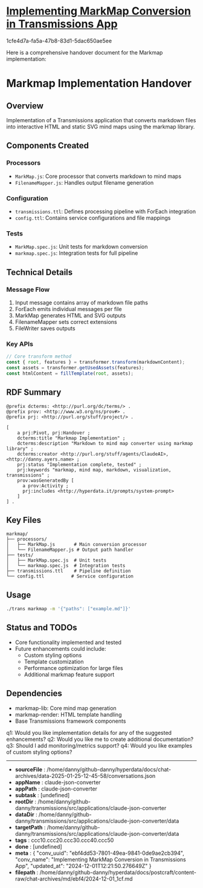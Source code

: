 # [Implementing MarkMap Conversion in Transmissions App](https://claude.ai/chat/ebf4dd53-7801-49ea-9841-0de9ae2cb394)

1cfe4d7a-fa5a-47b8-83d1-5dac650ae5ee

 Here is a comprehensive handover document for the Markmap implementation:

<antArtifact identifier="markmap-handover" type="text/markdown" title="Markmap Implementation Handover">

# Markmap Implementation Handover

## Overview
Implementation of a Transmissions application that converts markdown files into interactive HTML and static SVG mind maps using the markmap library.

## Components Created

### Processors
- `MarkMap.js`: Core processor that converts markdown to mind maps
- `FilenameMapper.js`: Handles output filename generation  

### Configuration
- `transmissions.ttl`: Defines processing pipeline with ForEach integration
- `config.ttl`: Contains service configurations and file mappings

### Tests
- `MarkMap.spec.js`: Unit tests for markdown conversion
- `markmap.spec.js`: Integration tests for full pipeline

## Technical Details

### Message Flow
1. Input message contains array of markdown file paths
2. ForEach emits individual messages per file
3. MarkMap generates HTML and SVG outputs
4. FilenameMapper sets correct extensions
5. FileWriter saves outputs

### Key APIs
```javascript
// Core transform method
const { root, features } = transformer.transform(markdownContent);
const assets = transformer.getUsedAssets(features);
const htmlContent = fillTemplate(root, assets);
```

## RDF Summary
```turtle
@prefix dcterms: <http://purl.org/dc/terms/> .
@prefix prov: <http://www.w3.org/ns/prov#> .
@prefix prj: <http://purl.org/stuff/project/> .

[
    a prj:Pivot, prj:Handover ;
    dcterms:title "Markmap Implementation" ;
    dcterms:description "Markdown to mind map converter using markmap library" ;
    dcterms:creator <http://purl.org/stuff/agents/ClaudeAI>, <http://danny.ayers.name> ;
    prj:status "Implementation complete, tested" ;
    prj:keywords "markmap, mind map, markdown, visualization, transmissions" ;
    prov:wasGeneratedBy [
      a prov:Activity ; 
      prj:includes <http://hyperdata.it/prompts/system-prompt>
    ]
] .
```

## Key Files
```
markmap/
├── processors/
│   ├── MarkMap.js       # Main conversion processor
│   └── FilenameMapper.js # Output path handler
├── tests/
│   ├── MarkMap.spec.js  # Unit tests
│   └── markmap.spec.js  # Integration tests  
├── transmissions.ttl    # Pipeline definition
└── config.ttl          # Service configuration
```

## Usage
```bash
./trans markmap -m '{"paths": ["example.md"]}'
```

## Status and TODOs
- Core functionality implemented and tested
- Future enhancements could include:
  - Custom styling options
  - Template customization
  - Performance optimization for large files
  - Additional markmap feature support

## Dependencies
- markmap-lib: Core mind map generation
- markmap-render: HTML template handling
- Base Transmissions framework components

</antArtifact>

q1: Would you like implementation details for any of the suggested enhancements?
q2: Would you like me to create additional documentation?
q3: Should I add monitoring/metrics support?
q4: Would you like examples of custom styling options?

---

* **sourceFile** : /home/danny/github-danny/hyperdata/docs/chat-archives/data-2025-01-25-12-45-58/conversations.json
* **appName** : claude-json-converter
* **appPath** : claude-json-converter
* **subtask** : [undefined]
* **rootDir** : /home/danny/github-danny/transmissions/src/applications/claude-json-converter
* **dataDir** : /home/danny/github-danny/transmissions/src/applications/claude-json-converter/data
* **targetPath** : /home/danny/github-danny/transmissions/src/applications/claude-json-converter/data
* **tags** : ccc10.ccc20.ccc30.ccc40.ccc50
* **done** : [undefined]
* **meta** : {
  "conv_uuid": "ebf4dd53-7801-49ea-9841-0de9ae2cb394",
  "conv_name": "Implementing MarkMap Conversion in Transmissions App",
  "updated_at": "2024-12-01T12:21:50.276649Z"
}
* **filepath** : /home/danny/github-danny/hyperdata/docs/postcraft/content-raw/chat-archives/md/ebf4/2024-12-01_1cf.md